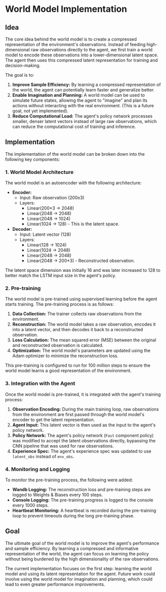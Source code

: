 
# World Model Implementation

## Idea

The core idea behind the world model is to create a compressed representation of the environment's observations. Instead of feeding high-dimensional raw observations directly to the agent, we first train a world model to encode these observations into a lower-dimensional latent space. The agent then uses this compressed latent representation for training and decision-making.

The goal is to:

1.  **Improve Sample Efficiency:** By learning a compressed representation of the world, the agent can potentially learn faster and generalize better.
2.  **Enable Imagination and Planning:** A world model can be used to simulate future states, allowing the agent to "imagine" and plan its actions without interacting with the real environment. (This is a future goal, not yet implemented).
3.  **Reduce Computational Load:** The agent's policy network processes smaller, denser latent vectors instead of large raw observations, which can reduce the computational cost of training and inference.

## Implementation

The implementation of the world model can be broken down into the following key components:

### 1. World Model Architecture

The world model is an autoencoder with the following architecture:

*   **Encoder:**
    *   Input: Raw observation (200x3)
    *   Layers:
        *   Linear(200\*3 -> 2048)
        *   Linear(2048 -> 2048)
        *   Linear(2048 -> 1024)
        *   Linear(1024 -> 128) - This is the latent space.
*   **Decoder:**
    *   Input: Latent vector (128)
    *   Layers:
        *   Linear(128 -> 1024)
        *   Linear(1024 -> 2048)
        *   Linear(2048 -> 2048)
        *   Linear(2048 -> 200\*3) - Reconstructed observation.

The latent space dimension was initially 16 and was later increased to 128 to better match the LSTM input size in the agent's policy.

### 2. Pre-training

The world model is pre-trained using supervised learning before the agent starts training. The pre-training process is as follows:

1.  **Data Collection:** The trainer collects raw observations from the environment.
2.  **Reconstruction:** The world model takes a raw observation, encodes it into a latent vector, and then decodes it back to a reconstructed observation.
3.  **Loss Calculation:** The mean squared error (MSE) between the original and reconstructed observation is calculated.
4.  **Optimization:** The world model's parameters are updated using the Adam optimizer to minimize the reconstruction loss.

This pre-training is configured to run for 100 million steps to ensure the world model learns a good representation of the environment.

### 3. Integration with the Agent

Once the world model is pre-trained, it is integrated with the agent's training process:

1.  **Observation Encoding:** During the main training loop, raw observations from the environment are first passed through the world model's encoder to get the latent representation.
2.  **Agent Input:** This latent vector is then used as the input to the agent's policy network.
3.  **Policy Network:** The agent's policy network (`Fast` component policy) was modified to accept the latent observations directly, bypassing the CNN pipeline that was used for raw observations.
4.  **Experience Spec:** The agent's experience spec was updated to use `latent_obs` instead of `env_obs`.

### 4. Monitoring and Logging

To monitor the pre-training process, the following were added:

*   **Wandb Logging:** The reconstruction loss and pre-training steps are logged to Weights & Biases every 100 steps.
*   **Console Logging:** The pre-training progress is logged to the console every 1000 steps.
*   **Heartbeat Monitoring:** A heartbeat is recorded during the pre-training loop to prevent timeouts during the long pre-training phase.

## Goal

The ultimate goal of the world model is to improve the agent's performance and sample efficiency. By learning a compressed and informative representation of the world, the agent can focus on learning the policy without being burdened by the high dimensionality of the raw observations.

The current implementation focuses on the first step: learning the world model and using its latent representation for the agent. Future work could involve using the world model for imagination and planning, which could lead to even greater performance improvements.
